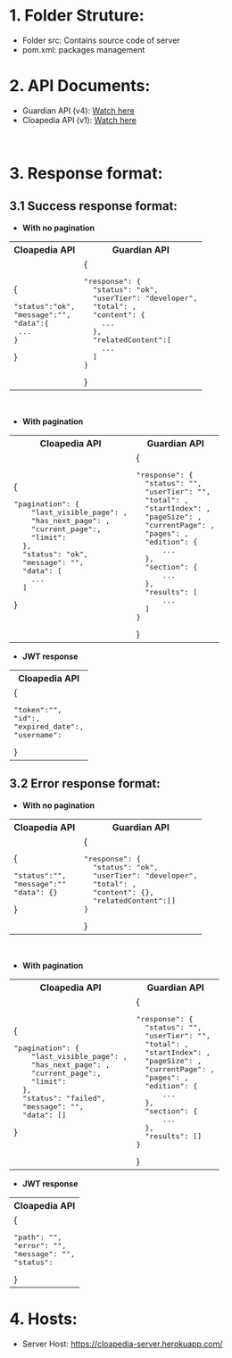 # 1. Folder Struture:

- Folder src: Contains source code of server
- pom.xml: packages management

# 2. API Documents:

-   Guardian API (v4): [Watch here](https://open-platform.theguardian.com/documentation/)
-   Cloapedia API (v1): [Watch here](https://documenter.getpostman.com/view/17594467/VUjTiMnj)

<br>

# 3. Response format:
## 3.1 Success response format:

-   **With no pagination**
<table>
  <tr>
    <th>Cloapedia API</th>
    <th>Guardian API</th>
  </tr>
  <tr>
    <td>{<pre>"status":"ok",<br>"message":"",<br>"data":{<br> ... <br>}</pre>}</td>
    <td>{<pre>"response": {
  "status": "ok",
  "userTier": "developer",
  "total": ,
  "content": {
    ...
  },
  "relatedContent":[
    ...
  ]
}</pre>}</td>
  </tr>
</table>

<br>

-   **With pagination**

<table>
  <tr>
    <th>Cloapedia API</th>
    <th>Guardian API</th>
  </tr>
  <tr>
    <td>{<pre>"pagination": {
    "last_visible_page": ,
    "has_next_page": ,
    "current_page":,
    "limit":
  },
  "status": "ok",
  "message": "",
  "data": [
    ...
  ]</pre>}</td>
    <td>{<pre>"response": {
  "status": "",
  "userTier": "",
  "total": ,
  "startIndex": ,
  "pageSize": ,
  "currentPage": ,
  "pages": ,
  "edition": {
      ...
  },
  "section": {
      ...
  },
  "results": [
      ...
  ]
}</pre>}</td>
  </tr>
</table>


-   **JWT response**
<table>
  <tr>
    <th>Cloapedia API</th>
  </tr>
  <tr>
    <td>{<pre>"token":"",
"id":,
"expired_date":,
"username":</pre>}</td>
  </tr>
</table>


## 3.2 Error response format:

-   **With no pagination**

<table>
  <tr>
    <th>Cloapedia API</th>
    <th>Guardian API</th>
  </tr>
  <tr>
    <td>{<pre>"status":"",
"message":""
"data": {}
</pre>}</td>
    <td>{<pre>"response": {
  "status": "ok",
  "userTier": "developer",
  "total": ,
  "content": {},
  "relatedContent":[]
}</pre>}</td>
  </tr>
</table>

<br>

-   **With pagination**
<table>
  <tr>
    <th>Cloapedia API</th>
    <th>Guardian API</th>
  </tr>
  <tr>
    <td>{<pre>"pagination": {
    "last_visible_page": ,
    "has_next_page": ,
    "current_page":,
    "limit":
  },
  "status": "failed",
  "message": "",
  "data": []</pre>}</td>
    <td>{<pre>"response": {
  "status": "",
  "userTier": "",
  "total": ,
  "startIndex": ,
  "pageSize": ,
  "currentPage": ,
  "pages": ,
  "edition": {
      ...
  },
  "section": {
      ...
  },
  "results": []
}</pre>}</td>
  </tr>
</table>



-   **JWT response**
<table>
  <tr>
    <th>Cloapedia API</th>
  </tr>
  <tr>
    <td>{<pre>"path": "",
"error": "",
"message": "",
"status":</pre>}</td>
  </tr>
</table>



# 4. Hosts:
- Server Host: https://cloapedia-server.herokuapp.com/

